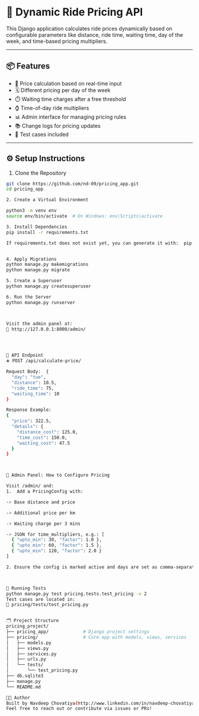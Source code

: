 # 🚕 Dynamic Ride Pricing API

This Django application calculates ride prices dynamically based on configurable parameters like distance, ride time, waiting time, day of the week, and time-based pricing multipliers.

---

## 📦 Features

- 🧮 Price calculation based on real-time input
- 🗓️ Different pricing per day of the week
- ⏱️ Waiting time charges after a free threshold
- ⌚ Time-of-day ride multipliers
- 📊 Admin interface for managing pricing rules
- 📚 Change logs for pricing updates
- 🧪 Test cases included

---

## ⚙️ Setup Instructions


1. Clone the Repository

```bash
git clone https://github.com/nd-09/pricing_app.git
cd pricing_app

2. Create a Virtual Environment

python3 -m venv env
source env/bin/activate  # On Windows: env\Scripts\activate

3. Install Dependencies
pip install -r requirements.txt

If requirements.txt does not exist yet, you can generate it with:  pip freeze > requirements.txt


4. Apply Migrations
python manage.py makemigrations
python manage.py migrate

5. Create a Superuser
python manage.py createsuperuser

6. Run the Server
python manage.py runserver



Visit the admin panel at:
📍 http://127.0.0.1:8000/admin/




📡 API Endpoint
➕ POST /api/calculate-price/

Request Body:  {
  "day": "tue",
  "distance": 10.5,
  "ride_time": 75,
  "waiting_time": 10
}

Response Example: 
{
  "price": 322.5,
  "details": {
    "distance_cost": 125.0,
    "time_cost": 150.0,
    "waiting_cost": 47.5
  }
}



🧾 Admin Panel: How to Configure Pricing

Visit /admin/ and: 
1.  Add a PricingConfig with:

-> Base distance and price

-> Additional price per km

-> Waiting charge per 3 mins

-> JSON for time_multipliers, e.g.: [
  { "upto_min": 30, "factor": 1.0 },
  { "upto_min": 60, "factor": 1.5 },
  { "upto_min": 120, "factor": 2.0 }
]

2. Ensure the config is marked active and days are set as comma-separated values like: mon,tue,wed



🧪 Running Tests
python manage.py test pricing.tests.test_pricing -v 2
Test cases are located in:
📁 pricing/tests/test_pricing.py


🗂️ Project Structure
pricing_project/
├── pricing_app/             # Django project settings
├── pricing/                 # Core app with models, views, services
│   ├── models.py
│   ├── views.py
│   ├── services.py
│   ├── urls.py
│   └── tests/
│       └── test_pricing.py
├── db.sqlite3
├── manage.py
└── README.md

👨‍💻 Author
Built by Navdeep Chovatiya(http://www.linkedin.com/in/navdeep-chovatiya-73349222a)
Feel free to reach out or contribute via issues or PRs!



























